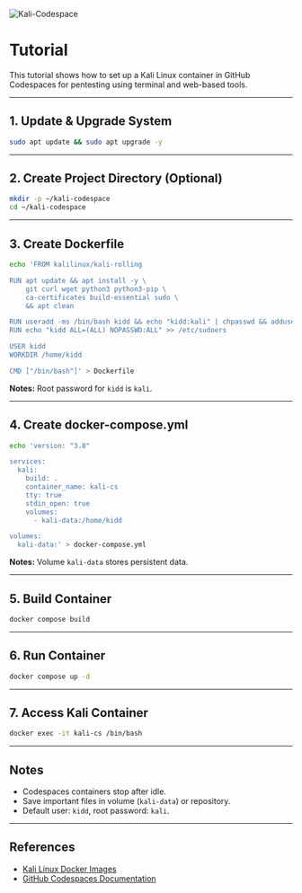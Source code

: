 ![Kali-Codespace](https://g.top4top.io/p_3536nulms0.png)

# Tutorial

This tutorial shows how to set up a Kali Linux container in GitHub Codespaces for pentesting using terminal and web-based tools.

---

## 1. Update & Upgrade System

```bash
sudo apt update && sudo apt upgrade -y
````

---

## 2. Create Project Directory (Optional)

```bash
mkdir -p ~/kali-codespace
cd ~/kali-codespace
```

---

## 3. Create Dockerfile

```bash
echo 'FROM kalilinux/kali-rolling

RUN apt update && apt install -y \
    git curl wget python3 python3-pip \
    ca-certificates build-essential sudo \
    && apt clean

RUN useradd -ms /bin/bash kidd && echo "kidd:kali" | chpasswd && adduser kidd sudo
RUN echo "kidd ALL=(ALL) NOPASSWD:ALL" >> /etc/sudoers

USER kidd
WORKDIR /home/kidd

CMD ["/bin/bash"]' > Dockerfile
```

**Notes:** Root password for `kidd` is `kali`.

---

## 4. Create docker-compose.yml

```bash
echo 'version: "3.8"

services:
  kali:
    build: .
    container_name: kali-cs
    tty: true
    stdin_open: true
    volumes:
      - kali-data:/home/kidd

volumes:
  kali-data:' > docker-compose.yml
```

**Notes:** Volume `kali-data` stores persistent data.

---

## 5. Build Container

```bash
docker compose build
```

---

## 6. Run Container

```bash
docker compose up -d
```

---

## 7. Access Kali Container

```bash
docker exec -it kali-cs /bin/bash
```

---

## Notes

* Codespaces containers stop after idle.
* Save important files in volume (`kali-data`) or repository.
* Default user: `kidd`, root password: `kali`.

---

## References

* [Kali Linux Docker Images](https://hub.docker.com/r/kalilinux/kali-rolling)
* [GitHub Codespaces Documentation](https://docs.github.com/en/codespaces)
